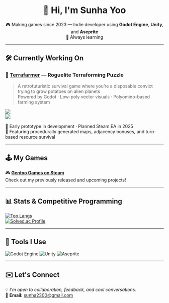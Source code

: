 <h1 align="center">👋 Hi, I'm Sunha Yoo</h1>
<p align="center">
  🎮 Making games since 2023 — Indie developer using <strong>Godot Engine</strong>, <strong>Unity</strong>, and <strong>Aseprite</strong><br>
  🧠 Always learning
</p>

---

## 🛠️ Currently Working On

### 🌱 [Terrafarmer](https://github.com/pingu0427/Terrafarmer) — Roguelite Terraforming Puzzle
> A retrofuturistic survival game where you’re a disposable convict trying to grow potatoes on alien planets  
> Powered by Godot · Low-poly vector visuals · Polyomino-based farming system

[![](https://img.shields.io/badge/PLAYSTYLE-Polyomino_+_Resource_Management-green?style=for-the-badge)]()  
[![](https://img.shields.io/badge/GENRE-Roguelite__Survival__Puzzle-yellow?style=for-the-badge)]()

🧪 Early prototype in development · Planned Steam EA in 2025  
🧩 Featuring procedurally generated maps, adjacency bonuses, and turn-based resource survival  

---

## 🕹️ My Games

🎮 [**Gentoo Games on Steam**](https://store.steampowered.com/search/?developer=Gentoo%20Games)  
Check out my previously released and upcoming projects!

---

## 📊 Stats & Competitive Programming

[![Top Langs](https://github-readme-stats.vercel.app/api/top-langs/?username=pingu0427&layout=compact&theme=default)](https://github.com/anuraghazra/github-readme-stats)  
[![Solved.ac Profile](http://mazassumnida.wtf/api/v2/generate_badge?boj=sunha2300)](https://solved.ac/sunha2300)

---

## 🧰 Tools I Use

![Godot Engine](https://img.shields.io/badge/Godot-%233565F3.svg?style=for-the-badge&logo=godot-engine&logoColor=white)
![Unity](https://img.shields.io/badge/Unity-%23000000.svg?style=for-the-badge&logo=unity&logoColor=white)
![Aseprite](https://img.shields.io/badge/Aseprite-%23FFFFFF.svg?style=for-the-badge&logo=Aseprite&logoColor=black)

---

## ✉️ Let's Connect

💡 *I'm open to collaboration, feedback, and cool conversations.*  
📧 **Email:** [sunha2300@gmail.com](mailto:sunha2300@gmail.com)

